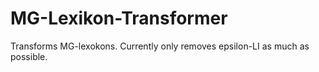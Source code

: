 # MG-Lexikon-Transformer
Transforms MG-lexokons. Currently only removes epsilon-LI as much as possible.
